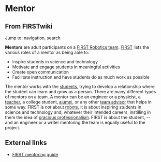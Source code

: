 # Mentor

## From FIRSTwiki

Jump to: navigation, search

**Mentors** are adult participants on a [FIRST Robotics team](FIRST_Robotics_team "FIRST Robotics team"). [FIRST](first) lists the various roles of a mentor as being able to:

- Inspire students in science and technology
- Motivate and engage students in meaningful activities
- Create open communication
- Facilitate instruction and have students do as much work as possible

The mentor works with the [students](Student "Student"), trying to develop a relationship where the student can learn and grow as a person. There are many different types of mentors on a team. A mentor can be an engineer or a physicist, a [teacher](Teacher "Teacher"), a college student, [alumni](Alumni "Alumni"), or any other [team advisor](Team_advisor "Team advisor") that helps in some way. FIRST is _not_ about [robots](Robot "Robot"), it is about inspiring students in science and technology and, whatever their intended careers, instilling in them the idea of [gracious professionalism](Gracious_professionalism "Gracious
professionalism"). FIRST is about the student, -- and an engineer or a writer mentoring the team is equally useful to the project.

## External links

- [FIRST mentoring guide](http://www.usfirst.org/robotics/mentoring.htm "http://www.usfirst.org/robotics/mentoring.htm")
